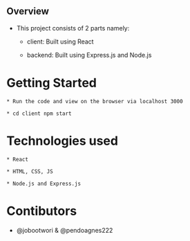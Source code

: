## Overview

* This project consists of 2 parts namely:

    * client: Built using React
   
    * backend: Built using Express.js and Node.js

# Getting Started

    * Run the code and view on the browser via localhost 3000
    
    * cd client npm start

# Technologies used
    
    * React
    
    * HTML, CSS, JS
    
    * Node.js and Express.js

# Contibutors

* @jobootwori & @pendoagnes222

